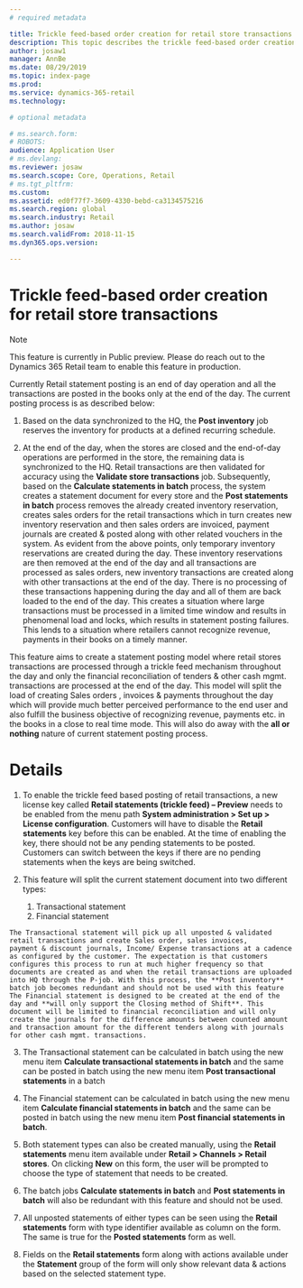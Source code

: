 ```yaml
---
# required metadata

title: Trickle feed-based order creation for retail store transactions
description: This topic describes the trickle feed-based order creation for retail store transactions functionality in Microsoft Dynamics 365 for Retail.
author: josaw1
manager: AnnBe
ms.date: 08/29/2019
ms.topic: index-page
ms.prod: 
ms.service: dynamics-365-retail
ms.technology: 

# optional metadata

# ms.search.form: 
# ROBOTS: 
audience: Application User
# ms.devlang: 
ms.reviewer: josaw
ms.search.scope: Core, Operations, Retail
# ms.tgt_pltfrm: 
ms.custom: 
ms.assetid: ed0f77f7-3609-4330-bebd-ca3134575216
ms.search.region: global
ms.search.industry: Retail
ms.author: josaw
ms.search.validFrom: 2018-11-15
ms.dyn365.ops.version: 

---
```

# Trickle feed-based order creation for retail store transactions

> [!NOTE]
> This feature is currently in Public preview. Please do reach out to the Dynamics 365 Retail team to enable this feature in production.

Currently Retail statement posting is an end of day operation and all the transactions are posted in the books only at the end of the day. The current posting process is as described below: 
  1. Based on the data synchronized to the HQ, the **Post inventory** job reserves the inventory for products at a defined recurring schedule.

  2. At the end of the day, when the stores are closed and the end-of-day operations are performed in the store, the remaining data is synchronized to the HQ. Retail transactions are then validated for accuracy using the **Validate store transactions** job. Subsequently, based on the **Calculate statements in batch** process, the system creates a statement document for every store and the **Post statements in batch** process removes the already created inventory reservation, creates sales orders for the retail transactions which in turn creates new inventory reservation and then sales orders are invoiced, payment journals are created & posted along with other related vouchers in the system.
As evident from the above points, only temporary inventory reservations are created during the day. These inventory reservations are then removed at the end of the day and all transactions are processed as sales orders, new inventory transactions are created along with other transactions at the end of the day. There is no processing of these transactions happening during the day and all of them are back loaded to the end of the day. This creates a situation where large transactions must be processed in a limited time window and results in phenomenal load and locks, which results in statement posting failures. This lends to a situation where retailers cannot recognize revenue, payments in their books on a timely manner. 

This feature aims to create a statement posting model where retail stores transactions are processed through a trickle feed mechanism throughout the day and only the financial reconciliation of tenders & other cash mgmt. transactions are processed at the end of the day. This model will split the load of creating Sales orders , invoices & payments throughout the day which will provide much better perceived performance to the end user and also fulfill the business objective of recognizing revenue, payments etc. in the books in a close to real time mode. This will also do away with the **all or nothing** nature of current statement posting process.


# Details
  
  1. To enable the trickle feed based posting of retail transactions, a new license key called **Retail statements (trickle feed) – Preview** needs to be enabled from the menu path **System administration > Set up > License configuration**. Customers will have to disable the **Retail statements** key before this can be enabled. At the time of enabling the key, there should not be any pending statements to be posted. Customers can switch between the keys if there are no pending statements when the keys are being switched.

  2. This feature will split the current statement document into two different types:
      1. Transactional statement
      2. Financial statement

    The Transactional statement will pick up all unposted & validated retail transactions and create Sales order, sales invoices,     payment & discount journals, Income/ Expense transactions at a cadence as configured by the customer. The expectation is that customers configures this process to run at much higher frequency so that documents are created as and when the retail transactions are uploaded into HQ through the P-job. With this process, the **Post inventory** batch job becomes redundant and should not be used with this feature
    The Financial statement is designed to be created at the end of the day and **will only support the Closing method of Shift**. This document will be limited to financial reconciliation and will only create the journals for the difference amounts between counted amount and transaction amount for the different tenders along with journals for other cash mgmt. transactions.   

3)	The Transactional statement can be calculated in batch using the new menu item **Calculate transactional statements in batch** and the same can be posted in batch using the new menu item **Post transactional statements** in a batch

4)	The Financial statement can be calculated in batch using the new menu item **Calculate financial statements in batch** and the same can be posted in batch using the new menu item **Post financial statements in batch**.

5)	Both statement types can also be created manually, using the **Retail statements** menu item available under **Retail > Channels > Retail stores**. On clicking **New** on this form, the user will be prompted to choose the type of statement that needs to be created.

6)	The batch jobs **Calculate statements in batch** and **Post statements in batch** will also be redundant with this feature and should not be used.

7)	All unposted statements of either types can be seen using the **Retail statements** form with type identifier available as column on the form. The same is true for the **Posted statements** form as well.  

8)	Fields on the **Retail statements** form along with actions available under the **Statement** group of the form will only show relevant data & actions based on the selected statement type.

